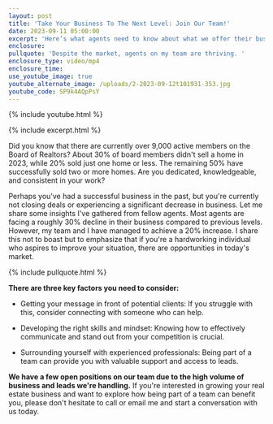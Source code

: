 ```yaml
---
layout: post
title: 'Take Your Business To The Next Level: Join Our Team!'
date: 2023-09-11 05:00:00
excerpt: 'Here’s what agents need to know about what we offer their businesses. '
enclosure:
pullquote: 'Despite the market, agents on my team are thriving. '
enclosure_type: video/mp4
enclosure_time:
use_youtube_image: true
youtube_alternate_image: /uploads/2-2023-09-12t101931-353.jpg
youtube_code: SP9k4AQpPsY
---
```

{% include youtube.html %}

{% include excerpt.html %}

Did you know that there are currently over 9,000 active members on the Board of Realtors? About 30% of board members didn't sell a home in 2023, while 20% sold just one home or less. The remaining 50% have successfully sold two or more homes. Are you dedicated, knowledgeable, and consistent in your work?

Perhaps you've had a successful business in the past, but you're currently not closing deals or experiencing a significant decrease in business. Let me share some insights I've gathered from fellow agents. Most agents are facing a roughly 30% decline in their business compared to previous levels. However, my team and I have managed to achieve a 20% increase. I share this not to boast but to emphasize that if you're a hardworking individual who aspires to improve your situation, there are opportunities in today's market.

{% include pullquote.html %}

**There are three key factors you need to consider:**

* Getting your message in front of potential clients: If you struggle with this, consider connecting with someone who can help.

* Developing the right skills and mindset: Knowing how to effectively communicate and stand out from your competition is crucial.

* Surrounding yourself with experienced professionals: Being part of a team can provide you with valuable support and access to leads.

**We have a few open positions on our team due to the high volume of business and leads we're handling.** If you're interested in growing your real estate business and want to explore how being part of a team can benefit you, please don't hesitate to call or email me and start a conversation with us today.